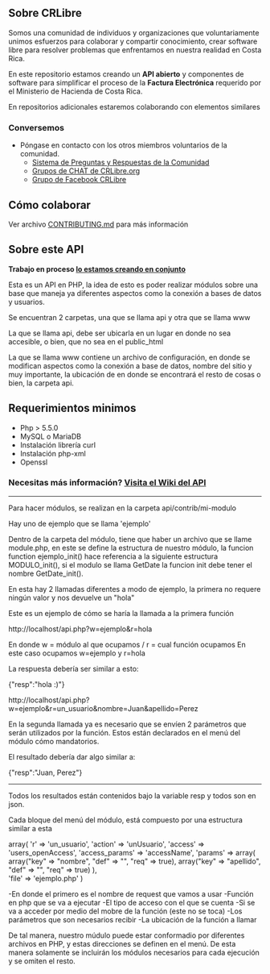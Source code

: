 ## Sobre CRLibre
Somos una comunidad de individuos y organizaciones que voluntariamente unimos esfuerzos para colaborar y compartir conocimiento, crear software libre para resolver problemas que enfrentamos en nuestra realidad en Costa Rica.


En este repositorio estamos creando un **API abierto** y componentes de software para simplificar el proceso de la **Factura Electrónica** requerido por el Ministerio de Hacienda de Costa Rica.

En repositorios adicionales estaremos colaborando con elementos similares

### Conversemos
* Póngase en contacto con los otros miembros voluntarios de la comunidad.
   * [Sistema de Preguntas y Respuestas de la Comunidad](https://crlibre.org/qa/)
   * [Grupos de CHAT de CRLibre.org](https://crlibre.org/chats/)
   * [Grupo de Facebook CRLibre](https://www.facebook.com/groups/105812240170199/)

## Cómo colaborar
Ver archivo [CONTRIBUTING.md](CONTRIBUTING.md) para más información

## Sobre este API

**Trabajo en proceso [lo estamos creando en conjunto](CONTRIBUTING.md)**

Esta es un API en PHP, la idea de esto es poder realizar módulos sobre una base que maneja ya diferentes aspectos como la conexión a bases de datos y usuarios.

Se encuentran 2 carpetas, una que se llama api y otra que se llama www

La que se llama api, debe ser ubicarla en un lugar en donde no sea accesible, o bien, que no sea en el public_html

La que se llama www contiene un archivo de configuración, en donde se modifican aspectos como la conexión a base de datos, nombre del sitio y muy importante, la ubicación de en donde se encontrará el resto de cosas o bien, la carpeta api.

## Requerimientos minimos
* Php > 5.5.0
* MySQL o MariaDB
* Instalación librería curl
* Instalación php-xml
* Openssl

### Necesitas más información? [Visita el Wiki del API](https://github.com/CRLibre/API_Hacienda/wiki "Wiki CRLibre API_Hacienda")

----------------------------------------------


Para hacer módulos, se realizan en la carpeta api/contrib/mi-modulo

Hay uno de ejemplo que se llama 'ejemplo'

Dentro de la carpeta del módulo, tiene que haber un archivo que se llame module.php, en este se define la estructura de nuestro módulo, la funcion function ejemplo_init() hace referencia a la siguiente estructura MODULO_init(), si el modulo se llama GetDate la funcion init debe tener el nombre GetDate_init().


En esta hay 2 llamadas diferentes a modo de ejemplo, la primera no requere ningún valor y nos devuelve un "hola"

Este es un ejemplo de cómo se haría la llamada a la primera función

http://localhost/api.php?w=ejemplo&r=hola


En donde w = módulo al que ocupamos / r = cual función ocupamos
En este caso ocupamos w=ejemplo y r=hola

La respuesta debería ser similar a esto:

{"resp":"hola :)"}

http://localhost/api.php?w=ejemplo&r=un_usuario&nombre=Juan&apellido=Perez

En la segunda llamada ya es necesario que se envíen 2 parámetros que serán utilizados por la función. Estos están declarados en el menú del módulo cómo mandatorios.

El resultado debería dar algo similar a:

{"resp":"Juan, Perez"}


---------------------------------------------


Todos los resultados están contenidos bajo la variable resp y todos son en json.


Cada bloque del menú del módulo, está compuesto por una estructura similar a esta

array(
			'r' => 'un_usuario',
			'action' => 'unUsuario',
			'access' => 'users_openAccess', 
			'access_params' => 'accessName',
			'params' => array(
				array("key" => "nombre", "def" => "", "req" => true),
				array("key" => "apellido", "def" => "", "req" => true)
			),	
			'file' => 'ejemplo.php'
		)


-En donde el primero es el nombre de request que vamos a usar
-Función en php que se va a ejecutar
-El tipo de acceso con el que se cuenta
-Si se va a acceder por medio del mobre de la función (este no se toca)
-Los parámetros que son necesarios recibir
-La ubicación de la función a llamar

De tal manera, nuestro múdulo puede estar conformadio por diferentes archivos en PHP, y estas direcciones se definen en el menú. De esta manera solamente se incluirán los módulos necesarios para cada ejecución y se omiten el resto.



